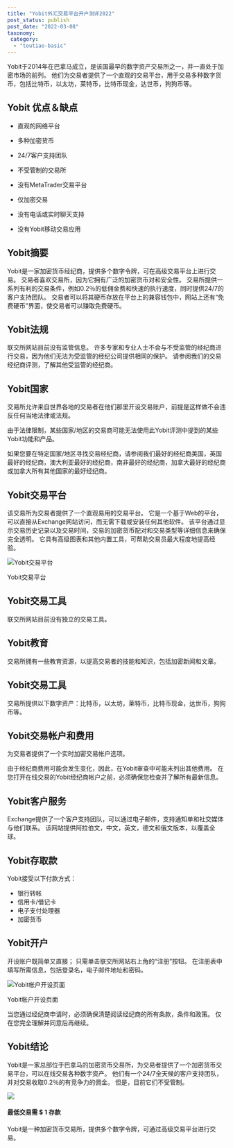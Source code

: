 ```yaml
---
title: "Yobit外汇交易平台开户测评2022"
post_status: publish
post_date: "2022-03-08"
taxonomy:
 category: 
  - "toutiao-basic"
---
```


Yobit于2014年在巴拿马成立，是该国最早的数字资产交易所之一，并一直处于加密市场的前列。 他们为交易者提供了一个直观的交易平台，用于交易多种数字货币，包括比特币，以太坊，莱特币，比特币现金，达世币，狗狗币等。

## Yobit 优点＆缺点

- 直观的网络平台
    
- 多种加密货币
    
- 24/7客户支持团队
    
- 不受管制的交易所
    
- 没有MetaTrader交易平台
    
- 仅加密交易
    
- 没有电话或实时聊天支持
    
- 没有Yobit移动交易应用
    

## Yobit摘要

Yobit是一家加密货币经纪商，提供多个数字令牌，可在高级交易平台上进行交易。 交易者喜欢交易所，因为它拥有广泛的加密货币对和安全性。 交易所提供一系列有利的交易条件，例如0.2％的低佣金费和快速的执行速度，同时提供24/7的客户支持团队。 交易者可以将其硬币存放在平台上的兼容钱包中，网站上还有“免费硬币”界面，使交易者可以赚取免费硬币。

## Yobit法规

联交所网站目前没有监管信息。 许多专家和专业人士不会与不受监管的经纪商进行交易，因为他们无法为受监管的经纪公司提供相同的保护。 请参阅我们的交易经纪商评测，了解其他受监管的经纪商。

## Yobit国家

交易所允许来自世界各地的交易者在他们那里开设交易账户，前提是这样做不会违反任何当地法律或法规。

由于法律限制，某些国家/地区的交易商可能无法使用此Yobit评测中提到的某些Yobit功能和产品。

如果您要在特定国家/地区寻找交易经纪商，请参阅我们最好的经纪商美国，英国最好的经纪商，澳大利亚最好的经纪商，南非最好的经纪商，加拿大最好的经纪商或加拿大所有其他国家的最好经纪商。

## Yobit交易平台

该交易所为交易者提供了一个直观易用的交易平台。 它是一个基于Web的平台，可以直接从Exchange网站访问，而无需下载或安装任何其他软件。 该平台通过显示交易历史记录以及交易时间，交易的加密货币配对和交易类型等详细信息来确保完全透明。 它具有高级图表和其他内置工具，可帮助交易员最大程度地提高经验。

![Yobit交易平台](https://cdn.fendou.la/funstoutiao/2020/11/Yobit-Review-Trading-Platform-.jpg "Yobit交易平台")

Yobit交易平台

## Yobit交易工具

联交所网站目前没有独立的交易工具。

## Yobit教育

交易所拥有一些教育资源，以提高交易者的技能和知识，包括加密新闻和文章。

## Yobit交易工具

交易所提供以下数字资产：比特币，以太坊，莱特币，比特币现金，达世币，狗狗币等。

## Yobit交易帐户和费用

为交易者提供了一个实时加密交易帐户选项。

由于经纪商费用可能会发生变化，因此，在Yobit审查中可能未列出其他费用。 在您打开在线交易的Yobit经纪商帐户之前，必须确保您检查并了解所有最新信息。

## Yobit客户服务

Exchange提供了一个客户支持团队，可以通过电子邮件，支持通知单和社交媒体与他们联系。 该网站提供阿拉伯文，中文，英文，德文和俄文版本，以覆盖全球。

## Yobit存取款

Yobit接受以下付款方式：

- 银行转帐
- 信用卡/借记卡
- 电子支付处理器
- 加密货币

## Yobit开户

开设账户既简单又直接； 只需单击联交所网站右上角的“注册”按钮。 在注册表中填写所需信息，包括登录名，电子邮件地址和密码。

![Yobit帐户开设页面](https://cdn.fendou.la/funstoutiao/2020/11/Yobit-Review-Account-Opening-Page.jpg "Yobit帐户开设页面")

Yobit帐户开设页面

当您通过经纪商申请时，必须确保清楚阅读经纪商的所有条款，条件和政策。 仅在您完全理解并同意后再继续。

## Yobit结论

Yobit是一家总部位于巴拿马的加密货币交易所，为交易者提供了一个加密货币交易平台，可以在线交易各种数字资产。 他们有一个24/7全天候的客户支持团队，并对交易收取0.2％的有竞争力的佣金。 但是，目前它们不受管制。

![](https://cdn.fendou.la/funstoutiao/2020/11/Yobit-Logo.png)

#### 最低交易需 $ 1 存款

Yobit是一种加密货币交易所，提供多个数字令牌，可通过高级交易平台进行交易。
